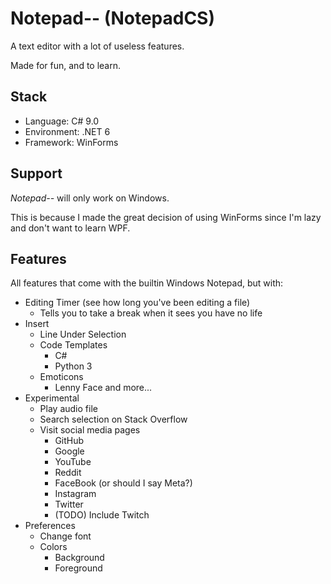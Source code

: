 # Notepad-- (NotepadCS)

A text editor with a lot of useless features.

Made for fun, and to learn.

## Stack
- Language: C# 9.0
- Environment: .NET 6
- Framework: WinForms

## Support
*Notepad--* will only work on Windows.

This is because I made the great decision of using WinForms since I'm lazy and don't want to learn WPF.

## Features

All features that come with the builtin Windows Notepad, but with:

- Editing Timer (see how long you've been editing a file)
  - Tells you to take a break when it sees you have no life
- Insert
  - Line Under Selection
  - Code Templates
    - C#
    - Python 3
  - Emoticons
    - Lenny Face and more...
- Experimental
  - Play audio file
  - Search selection on Stack Overflow
  - Visit social media pages
    - GitHub
    - Google
    - YouTube
    - Reddit
    - FaceBook (or should I say Meta?)
    - Instagram
    - Twitter
    - (TODO) Include Twitch
- Preferences
  - Change font
  - Colors
    - Background
    - Foreground
